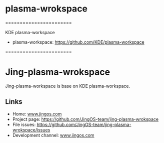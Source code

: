 # plasma-wrokspace

=======================

KDE plasma-workspace

* plasma-workspace: https://github.com/KDE/plasma-workspace

=======================


# Jing-plasma-wrokspace

Jing-plasma-workspace is base on KDE plasma-workspace.

## Links
* Home: www.jingos.com
* Project page: https://github.com/JingOS-team/jing-plasma-wrokspace
* File issues: https://github.com/JingOS-team/jing-plasma-wrokspace/issues
* Development channel:  www.jingos.com
